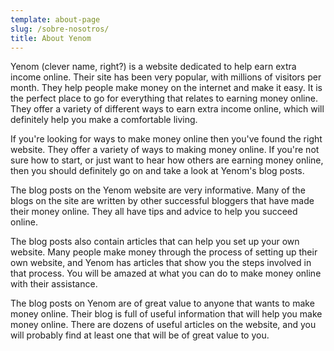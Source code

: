 ```yaml
---
template: about-page
slug: /sobre-nosotros/
title: About Yenom
---
```


<!--StartFragment-->

Yenom (clever name, right?) is a website dedicated to help earn extra income online. Their site has been very popular, with millions of visitors per month. They help people make money on the internet and make it easy. It is the perfect place to go for everything that relates to earning money online. They offer a variety of different ways to earn extra income online, which will definitely help you make a comfortable living.

<!--EndFragment-->

<!--StartFragment-->

If you're looking for ways to make money online then you've found the right website. They offer a variety of ways to making money online. If you're not sure how to start, or just want to hear how others are earning money online, then you should definitely go on and take a look at Yenom's blog posts.

<!--EndFragment-->

<!--StartFragment-->

The blog posts on the Yenom website are very informative. Many of the blogs on the site are written by other successful bloggers that have made their money online. They all have tips and advice to help you succeed online.

<!--EndFragment-->

<!--StartFragment-->

The blog posts also contain articles that can help you set up your own website. Many people make money through the process of setting up their own website, and Yenom has articles that show you the steps involved in that process. You will be amazed at what you can do to make money online with their assistance.

<!--EndFragment-->

<!--StartFragment-->

The blog posts on Yenom are of great value to anyone that wants to make money online. Their blog is full of useful information that will help you make money online. There are dozens of useful articles on the website, and you will probably find at least one that will be of great value to you.

<!--EndFragment-->
